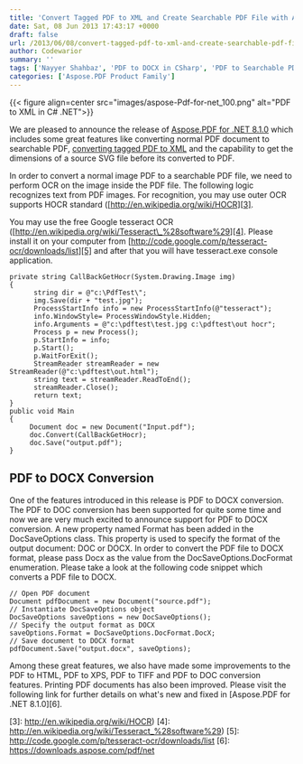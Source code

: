 ```yaml
---
title: 'Convert Tagged PDF to XML and Create Searchable PDF File with Aspose.Pdf for .NET 8.1.0'
date: Sat, 08 Jun 2013 17:43:17 +0000
draft: false
url: /2013/06/08/convert-tagged-pdf-to-xml-and-create-searchable-pdf-file/
author: Codewarior
summary: ''
tags: ['Nayyer Shahbaz', 'PDF to DOCX in CSharp', 'PDF to Searchable PDF', 'PDF to XML']
categories: ['Aspose.PDF Product Family']
---
```




{{< figure align=center src="images/aspose-Pdf-for-net_100.png" alt="PDF to XML in C# .NET">}}


We are pleased to announce the release of [Aspose.PDF for .NET 8.1.0][1] which includes some great features like converting normal PDF document to searchable PDF, [converting tagged PDF to XML][2] and the capability to get the dimensions of a source SVG file before its converted to PDF.

In order to convert a normal image PDF to a searchable PDF file, we need to perform OCR on the image inside the PDF file. The following logic recognizes text from PDF images. For recognition, you may use outer OCR supports HOCR standard ([http://en.wikipedia.org/wiki/HOCR][3].

You may use the free Google tesseract OCR ([http://en.wikipedia.org/wiki/Tesseract\_%28software%29][4]. Please install it on your computer from [http://code.google.com/p/tesseract-ocr/downloads/list][5] and after that you will have tesseract.exe console application.

```
private string CallBackGetHocr(System.Drawing.Image img)
{
      string dir = @"c:\PdfTest\";
      img.Save(dir + "test.jpg");
      ProcessStartInfo info = new ProcessStartInfo(@"tesseract");
      info.WindowStyle= ProcessWindowStyle.Hidden;
      info.Arguments = @"c:\pdftest\test.jpg c:\pdftest\out hocr";
      Process p = new Process();
      p.StartInfo = info;
      p.Start();
      p.WaitForExit();
      StreamReader streamReader = new StreamReader(@"c:\pdftest\out.html");
      string text = streamReader.ReadToEnd();
      streamReader.Close();
      return text;
}
public void Main
{
     Document doc = new Document("Input.pdf");
     doc.Convert(CallBackGetHocr);
     doc.Save("output.pdf");
}
```

## PDF to DOCX Conversion

One of the features introduced in this release is PDF to DOCX conversion. The PDF to DOC conversion has been supported for quite some time and now we are very much excited to announce support for PDF to DOCX conversion. A new property named Format has been added in the DocSaveOptions class. This property is used to specify the format of the output document: DOC or DOCX. In order to convert the PDF file to DOCX format, please pass Docx as the value from the DocSaveOptions.DocFormat enumeration. Please take a look at the following code snippet which converts a PDF file to DOCX.

```
// Open PDF document
Document pdfDocument = new Document("source.pdf");
// Instantiate DocSaveOptions object
DocSaveOptions saveOptions = new DocSaveOptions();
// Specify the output format as DOCX
saveOptions.Format = DocSaveOptions.DocFormat.DocX;
// Save document to DOCX format
pdfDocument.Save("output.docx", saveOptions);
```

Among these great features, we also have made some improvements to the PDF to HTML, PDF to XPS, PDF to TIFF and PDF to DOC conversion features. Printing PDF documents has also been improved. Please visit the following link for further details on what's new and fixed in [Aspose.PDF for .NET 8.1.0][6].




[1]: https://downloads.aspose.com/pdf/net
[2]: https://docs.aspose.com/display/pdfnet/Convert+PDF+file+to+other+Formats#ConvertPDFfiletootherFormats-ConvertPDFtoXML
[3]: http://en.wikipedia.org/wiki/HOCR)
[4]: http://en.wikipedia.org/wiki/Tesseract_%28software%29)
[5]: http://code.google.com/p/tesseract-ocr/downloads/list
[6]: https://downloads.aspose.com/pdf/net




